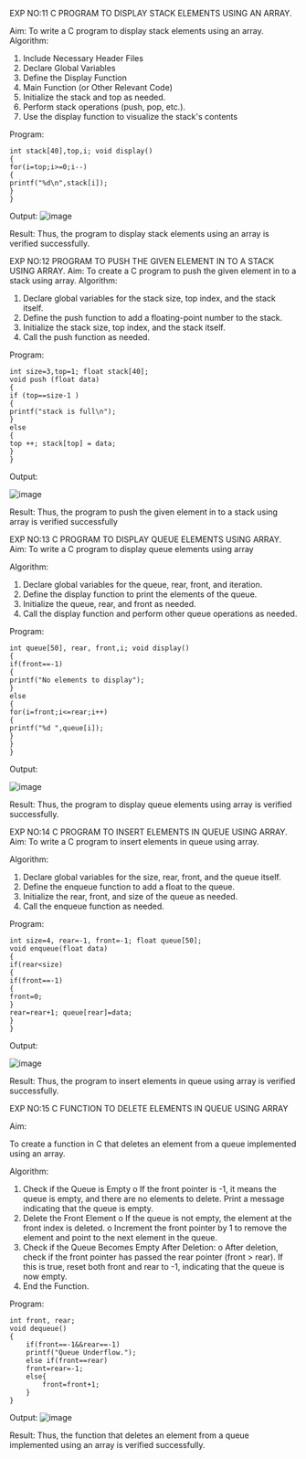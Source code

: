 EXP NO:11 C PROGRAM TO DISPLAY STACK ELEMENTS USING AN ARRAY.

Aim:
To write a C program to display stack elements using an array.
Algorithm:
1.	Include Necessary Header Files
2.	Declare Global Variables
3.	Define the Display Function
4.	Main Function (or Other Relevant Code)
5.	Initialize the stack and top as needed.
6.	Perform stack operations (push, pop, etc.).
7.	Use the display function to visualize the stack's contents
 
Program:
```
int stack[40],top,i; void display()
{
for(i=top;i>=0;i--)
{
printf("%d\n",stack[i]);
}
}

```
Output:
![image](https://github.com/user-attachments/assets/35e0cb2d-12bc-4538-935f-6572c77078c5)



Result:
Thus, the program to display stack elements using an array is verified successfully.
 

EXP NO:12  PROGRAM TO PUSH THE GIVEN ELEMENT IN TO A STACK USING ARRAY.
Aim:
To create a C program to push the given element in to a stack using array.
Algorithm:
1.	Declare global variables for the stack size, top index, and the stack itself.
2.	Define the push function to add a floating-point number to the stack.
3.	Initialize the stack size, top index, and the stack itself.
4.	Call the push function as needed.
 
Program:
```
int size=3,top=1; float stack[40];
void push (float data)
{
if (top==size-1 )
{
printf("stack is full\n");
}
else
{
top ++; stack[top] = data;
}
}
```

Output:

![image](https://github.com/user-attachments/assets/95284494-7994-44f0-8a65-d1749aa84719)




Result:
Thus, the program to push the given element in to a stack using array is verified successfully


 
EXP NO:13 C PROGRAM TO DISPLAY QUEUE ELEMENTS USING ARRAY.
Aim:
To write a C program to display queue elements using array

Algorithm:
1.	Declare global variables for the queue, rear, front, and iteration.
2.	Define the display function to print the elements of the queue.
3.	Initialize the queue, rear, and front as needed.
4.	Call the display function and perform other queue operations as needed.
 
Program:

```
int queue[50], rear, front,i; void display()
{
if(front==-1)
{
printf("No elements to display");
}
else
{
for(i=front;i<=rear;i++)
{
printf("%d ",queue[i]);
}
}
}
```
Output:



![image](https://github.com/user-attachments/assets/df6c61d6-3213-4441-b957-411f017549fa)



Result:
Thus, the program to display queue elements using array is verified successfully.


 
EXP NO:14 C PROGRAM TO INSERT ELEMENTS IN QUEUE USING ARRAY.
Aim:
To write a C program to insert elements in queue using array.

Algorithm:
1.	Declare global variables for the size, rear, front, and the queue itself.
2.	Define the enqueue function to add a float to the queue.
3.	Initialize the rear, front, and size of the queue as needed.
4.	Call the enqueue function as needed.

Program:
```
int size=4, rear=-1, front=-1; float queue[50];
void enqueue(float data)
{
if(rear<size)
{
if(front==-1)
{
front=0;
}
rear=rear+1; queue[rear]=data;
}
}
```

Output:

![image](https://github.com/user-attachments/assets/07842be0-b3bf-40d6-a73c-86e9d2a56f7b)


Result:
Thus, the program to insert elements in queue using array is verified successfully.



 
EXP NO:15 C FUNCTION TO DELETE ELEMENTS IN QUEUE USING ARRAY



Aim:

To create a function in C that deletes an element from a queue implemented using an array.

Algorithm:

1.	Check if the Queue is Empty
o	If the front pointer is -1, it means the queue is empty, and there are no elements to delete. Print a message indicating that the queue is empty.
2.	Delete the Front Element
o	If the queue is not empty, the element at the front index is deleted.
o	Increment the front pointer by 1 to remove the element and point to the next element in the queue.
3.	Check if the Queue Becomes Empty After Deletion:
o	After deletion, check if the front pointer has passed the rear pointer (front > rear). If this is true, reset both front and rear to -1, indicating that the queue is now empty.
4.	End the Function.



Program:
```
int front, rear;
void dequeue()
{
    if(front==-1&&rear==-1)
    printf("Queue Underflow.");
    else if(front==rear)
    front=rear=-1;
    else{
        front=front+1;
    }
}

```

Output:
![image](https://github.com/user-attachments/assets/ab8fe371-002f-4431-97eb-65c522300540)


Result:
Thus, the function that deletes an element from a queue implemented using an array is verified successfully.
